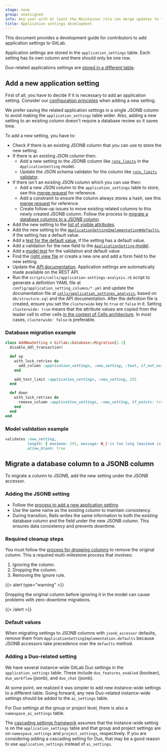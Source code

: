 ```yaml
---
stage: none
group: unassigned
info: Any user with at least the Maintainer role can merge updates to this content. For details, see https://docs.gitlab.com/development/development_processes/#development-guidelines-review.
title: Application settings development
---
```


This document provides a development guide for contributors to add application
settings to GitLab.

Application settings are stored in the `application_settings` table. Each setting has its own column and there should only be one row.

Duo-related applications settings are [stored in a different table](#adding-a-duo-related-setting).

## Add a new application setting

First of all, you have to decide if it is necessary to add an application setting.
Consider our [configuration principles](https://handbook.gitlab.com/handbook/product/product-principles/#configuration-principles) when adding a new setting.

We prefer saving the related application settings in a single JSONB column to avoid making the `application_settings`
table wider. Also, adding a new setting to an existing column doesn't require a database review so it saves time.

To add a new setting, you have to:

- Check if there is an existing JSONB column that you can use to store the new setting.
- If there is an existing JSON column then:
  - Add a new setting to the JSONB column like [`rate_limits`](https://gitlab.com/gitlab-org/gitlab/-/blob/63b37287ae028842fcdcf56d311e6bb0c7e09e79/app/models/application_setting.rb#L603)
    in the `ApplicationSetting` model.
  - Update the JSON schema validator for the column like [`rate_limits` validator](https://gitlab.com/gitlab-org/gitlab/-/blob/63b37287ae028842fcdcf56d311e6bb0c7e09e79/app/validators/json_schemas/application_setting_rate_limits.json).
- If there isn't an existing JSON column which you can use then:
  - Add a new JSON column to the `application_settings` table to store, see this [merge request](https://gitlab.com/gitlab-org/gitlab/-/merge_requests/140633/diffs) for reference.
  - Add a constraint to ensure the column always stores a hash, see this [merge request](https://gitlab.com/gitlab-org/gitlab/-/merge_requests/141765/diffs) for reference.
  - Create follow-up issues to move existing related columns to this newly created JSONB column. Follow the process to [migrate a database columns to a JSONB column](#migrate-a-database-column-to-a-jsonb-column).
- Add the new setting to the [list of visible attributes](https://gitlab.com/gitlab-org/gitlab/-/blob/6f33ad46ffeac454c6c9ce92d6ba328a72f062fd/app/helpers/application_settings_helper.rb#L215).
- Add the new setting to the [`ApplicationSettingImplementation#defaults`](https://gitlab.com/gitlab-org/gitlab/-/blob/6f33ad46ffeac454c6c9ce92d6ba328a72f062fd/app/models/application_setting_implementation.rb#L36), if the setting has a default value.
- Add a [test for the default value](https://gitlab.com/gitlab-org/gitlab/-/blob/6f33ad46ffeac454c6c9ce92d6ba328a72f062fd/spec/models/application_setting_spec.rb#L20), if the setting has a default value.
- Add a validation for the new field to the [`ApplicationSetting` model](https://gitlab.com/gitlab-org/gitlab/-/blob/6f33ad46ffeac454c6c9ce92d6ba328a72f062fd/app/models/application_setting.rb).
- Add a [model test](https://gitlab.com/gitlab-org/gitlab/-/blob/6f33ad46ffeac454c6c9ce92d6ba328a72f062fd/spec/models/application_setting_spec.rb) for the validation and default value
- Find the [right view file](https://gitlab.com/gitlab-org/gitlab/-/tree/26ad8f4086c03283814bda50ff6e7043902cdbff/app/views/admin/application_settings) or create a new one and add a form field to the new setting.
- Update the [API documentation](https://gitlab.com/gitlab-org/gitlab/-/blob/6f33ad46ffeac454c6c9ce92d6ba328a72f062fd/doc/api/settings.md). Application settings are automatically made available on the REST API.
- Run the `scripts/cells/application-settings-analysis.rb` script to generate a definition YAML file at `config/application_setting_columns/*.yml` and update the documentation file at
  [`cells/application_settings_analysis`](cells/application_settings_analysis.md), based on `db/structure.sql` and the API documentation. After the definition file is created, ensure you set the
  `clusterwide` key to `true` or `false` in it. Setting `clusterwide: true` means that the attribute values are copied from the leader cell to other cells
  [in the context of Cells architecture](https://handbook.gitlab.com/handbook/engineering/architecture/design-documents/cells/impacted_features/admin-area/). In most cases, `clusterwide: false` is preferable.

### Database migration example

```ruby
class AddNewSetting < Gitlab::Database::Migration[2.1]
  disable_ddl_transaction!

  def up
    with_lock_retries do
      add_column :application_settings, :new_setting, :text, if_not_exists: true
    end

    add_text_limit :application_settings, :new_setting, 255
  end

  def down
    with_lock_retries do
      remove_column :application_settings, :new_setting, if_exists: true
    end
  end
end
```

### Model validation example

```ruby
validates :new_setting,
          length: { maximum: 255, message: N_('is too long (maximum is %{count} characters)') },
          allow_blank: true
```

## Migrate a database column to a JSONB column

To migrate a column to JSONB, add the new setting under the JSONB accessor.

### Adding the JSONB setting

- Follow the [process to add a new application setting](#add-a-new-application-setting).
- Use the same name as the existing column to maintain consistency.
- During transition, Rails writes the same information to both the existing database
column and the field under the new JSONB column. This ensures data consistency and
prevents downtime.

### Required cleanup steps

You must follow the [process for dropping columns](database/avoiding_downtime_in_migrations.md#dropping-columns)
to remove the original column. This a required multi-milestone process that involves:

1. Ignoring the column.
1. Dropping the column.
1. Removing the ignore rule.

{{< alert type="warning" >}}

Dropping the original column before ignoring it in the model can cause problems with zero-downtime migrations.

{{< /alert >}}

### Default values

When migrating settings to JSONB columns with `jsonb_accessor` defaults,
remove them from `ApplicationSettingImplementation.defaults` because
JSONB accessors take precedence over the `defaults` method.

### Adding a Duo-related setting

We have several instance-wide GitLab Duo settings in the `application_settings` table. These include `duo_features_enabled` (boolean), `duo_workflow` (jsonb), and `duo_chat` (jsonb). 

At some point, we realized it was simpler to add new instance-wide settings to a different table. Going forward, any new Duo-related instance-wide settings should be added to the `ai_settings` table.

For Duo settings at the group or project level, there is also a `namespace_ai_settings` table.

The [cascading settings framework](cascading_settings.md) assumes that the instance-wide setting is on the `application_settings` table and that group and project settings are on `namespace_settings` and `project_settings`, respectively. If you are considering adding a cascading setting for Duo, that may be a good reason to use `application_settings` instead of `ai_settings`.
